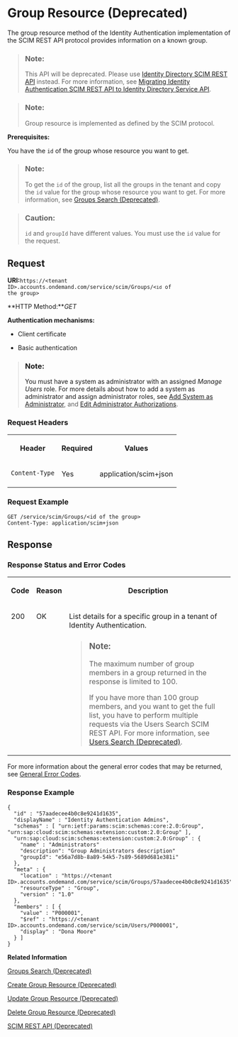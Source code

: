 <!-- loio8c6ebd7c1c564d8e9eb4fa404641d6e7 -->

# Group Resource \(Deprecated\)

The group resource method of the Identity Authentication implementation of the SCIM REST API protocol provides information on a known group.



> ### Note:  
> This API will be deprecated. Please use [Identity Directory SCIM REST API](https://api.sap.com/api/IdDS_SCIM/overview) instead. For more information, see [Migrating Identity Authentication SCIM REST API to Identity Directory Service API](migrating-identity-authentication-scim-rest-api-to-identity-directory-service-api-106dbe0.md).



> ### Note:  
> Group resource is implemented as defined by the SCIM protocol.



**Prerequisites:**

You have the `id` of the group whose resource you want to get.

> ### Note:  
> To get the `id` of the group, list all the groups in the tenant and copy the `id` value for the group whose resource you want to get. For more information, see [Groups Search \(Deprecated\)](groups-search-deprecated-77e6811.md).

> ### Caution:  
> `id` and `groupId` have different values. You must use the `id` value for the request.



<a name="loio8c6ebd7c1c564d8e9eb4fa404641d6e7__section_uvh_qc2_nbb"/>

## Request

**URI:**<code>https://&lt;tenant ID&gt;.accounts.ondemand.com/service/scim/Groups/&lt;<code>id</code> of the group&gt;</code>

**HTTP Method:***GET*

**Authentication mechanisms:**

-   Client certificate

-   Basic authentication


> ### Note:  
> You must have a system as administrator with an assigned *Manage Users* role. For more details about how to add a system as administrator and assign administrator roles, see [Add System as Administrator](../Operation-Guide/add-administrators-bbbdbdd.md#loiocefb742a36754b18bbe5c3503ac6d87c), and [Edit Administrator Authorizations](../Operation-Guide/edit-administrator-authorizations-86ee374.md).



### Request Headers


<table>
<tr>
<th valign="top">

Header



</th>
<th valign="top">

Required



</th>
<th valign="top">

Values



</th>
</tr>
<tr>
<td valign="top">

`Content-Type`



</td>
<td valign="top">

Yes



</td>
<td valign="top">

application/scim+json



</td>
</tr>
</table>



### Request Example

```
GET /service/scim/Groups/<id of the group>
Content-Type: application/scim+json

```



<a name="loio8c6ebd7c1c564d8e9eb4fa404641d6e7__section_f1p_r2v_4bb"/>

## Response



### Response Status and Error Codes


<table>
<tr>
<th valign="top">

Code



</th>
<th valign="top">

Reason



</th>
<th valign="top">

Description



</th>
</tr>
<tr>
<td valign="top">

200



</td>
<td valign="top">

OK



</td>
<td valign="top">

List details for a specific group in a tenant of Identity Authentication.

> ### Note:  
> The maximum number of group members in a group returned in the response is limited to 100.
> 
> If you have more than 100 group members, and you want to get the full list, you have to perform multiple requests via the Users Search SCIM REST API. For more information, see [Users Search \(Deprecated\)](users-search-deprecated-3af7dfa.md).



</td>
</tr>
</table>

For more information about the general error codes that may be returned, see [General Error Codes](general-error-codes-182352d.md).



### Response Example



```
{
  "id" : "57aadecee4b0c8e9241d1635",
  "displayName" : "Identity Authentication Admins",
  "schemas" : [ "urn:ietf:params:scim:schemas:core:2.0:Group", "urn:sap:cloud:scim:schemas:extension:custom:2.0:Group" ],
  "urn:sap:cloud:scim:schemas:extension:custom:2.0:Group" : {
    "name" : "Administrators"
    "description": "Group Administrators description"
    "groupId": "e56a7d8b-8a89-54k5-7s89-5689d681e381i"
  },
  "meta" : {
    "location" : "https://<tenant ID>.accounts.ondemand.com/service/scim/Groups/57aadecee4b0c8e9241d1635",
    "resourceType" : "Group",
    "version" : "1.0"
  },
  "members" : [ {
    "value" : "P000001",
    "$ref" : "https://<tenant ID>.accounts.ondemand.com/service/scim/Users/P000001",
    "display" : "Dona Moore"
  } ]
}
```



 

**Related Information**  


[Groups Search \(Deprecated\)](groups-search-deprecated-77e6811.md "The group search method of the Identity Authentication implementation of the SCIM REST API protocol allows you to perform a request for group search. Group search is implemented as defined by the System for Cross-domain Identity Management (SCIM) protocol.")

[Create Group Resource \(Deprecated\)](create-group-resource-deprecated-a831c94.md "The create group resource method of the Identity Authentication implementation of the SCIM REST API protocol provides information on the creation of a user group.")

[Update Group Resource \(Deprecated\)](update-group-resource-deprecated-81ca50e.md "The update group method of the Identity Authentication implementation of the SCIM REST API protocol provides information on the update of an existing group. The method does not create a new group.")

[Delete Group Resource \(Deprecated\)](delete-group-resource-deprecated-41bb519.md "The delete group resource method of the Identity Authentication implementation of the SCIM REST API protocol allows you to delete an existing group. Delete group resource is implemented as defined by the System for Cross-domain Identity Management (SCIM) protocol.")

[SCIM REST API \(Deprecated\)](scim-rest-api-deprecated-2f21568.md "This section contains information about the Identity Authentication implementation of the System for Cross-domain Identity Management (SCIM) REST API protocol.")

